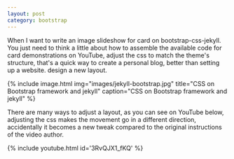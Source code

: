 ```yaml
---
layout: post
category: bootstrap
---
```


When I want to write an image slideshow for card on bootstrap-css-jekyll. You just need to think a little about how to assemble the available code for card demonstrations on YouTube, adjust the css to match the theme's structure, that's a quick way to create a personal blog, better than setting up a website. design a new layout.

{% include image.html
            img="images/jekyll-bootstrap.jpg"
            title="CSS on Bootstrap framework and jekyll"
            caption="CSS on Bootstrap framework and jekyll" %}

There are many ways to adjust a layout, as you can see on YouTube below, adjusting the css makes the movement go in a different direction, accidentally it becomes a new tweak compared to the original instructions of the video author.

{% include youtube.html id='3RvQJX1_fKQ' %}
